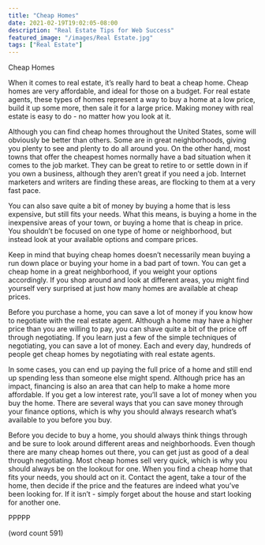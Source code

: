 ```yaml
---
title: "Cheap Homes"
date: 2021-02-19T19:02:05-08:00
description: "Real Estate Tips for Web Success"
featured_image: "/images/Real Estate.jpg"
tags: ["Real Estate"]
---
```


Cheap Homes

When it comes to real estate, it’s really hard to beat a cheap home.  Cheap homes are very affordable, and ideal for those on a budget.  For real estate agents, these types of homes represent a way to buy a home at a low price, build it up some more, then sale it for a large price.  Making money with real estate is easy to do - no matter how you look at it.

Although you can find cheap homes throughout the United States, some will obviously be better than others.  Some are in great neighborhoods, giving you plenty to see and plenty to do all around you.  On the other hand, most towns that offer the cheapest homes normally have a bad situation when it comes to the job market.  They can be great to retire to or settle down in if you own a business, although they aren’t great if you need a job.  Internet marketers and writers are finding these areas, are flocking to them at a very fast pace.

You can also save quite a bit of money by buying a home that is less expensive, but still fits your needs.  What this means, is buying a home in the inexpensive areas of your town, or buying a home that is cheap in price.  You shouldn’t be focused on one type of home or neighborhood, but instead look at your available options and compare prices.

Keep in mind that buying cheap homes doesn’t necessarily mean buying a run down place or buying your home in a bad part of town.  You can get a cheap home in a great neighborhood, if you weight your options accordingly.  If you shop around and look at different areas, you might find yourself very surprised at just how many homes are available at cheap prices.

Before you purchase a home, you can save a lot of money if you know how to negotiate with the real estate agent.  Although a home may have a higher price than you are willing to pay, you can shave quite a bit of the price off through negotiating.  If you learn just a few of the simple techniques of negotiating, you can save a lot of money.  Each and every day, hundreds of people get cheap homes by negotiating with real estate agents.

In some cases, you can end up paying the full price of a home and still end up spending less than someone else might spend.  Although price has an impact, financing is also an area that can help to make a home more affordable.  If you get a low interest rate, you’ll save a lot of money when you buy the home.  There are several ways that you can save money through your finance options, which is why you should always research what’s available to you before you buy.

Before you decide to buy a home, you should always think things through and be sure to look around different areas and neighborhoods.  Even though there are many cheap homes out there, you can get just as good of a deal through negotiating.  Most cheap homes sell very quick, which is why you should always be on the lookout for one.  When you find a cheap home that fits your needs, you should act on it.  Contact the agent, take a tour of the home, then decide if the price and the features are indeed what you’ve been looking for.  If it isn’t - simply forget about the house and start looking for another one.

PPPPP

(word count 591)
